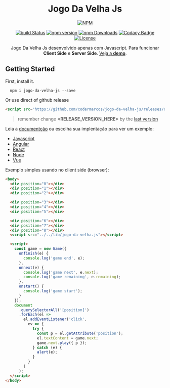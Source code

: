 <h1 align="center">Jogo Da Velha Js</h1>

<p align="center">
  <a class="badge-align" href="https://nodei.co/npm/jogo-da-velha-js/">
  <img src="https://nodei.co/npm/jogo-da-velha-js.png?downloads=true&downloadRank=true" alt="NPM"></a>
</p>

<p align="center">
  <a class="badge-align" href="https://travis-ci.org/codermarcos/jogo-da-velha-js"><img  src="https://travis-ci.org/codermarcos/jogo-da-velha-js.svg?branch=master" alt="build Status"/></a>

  <a class="badge-align" href="https://badge.fury.io/js/jogo-da-velha-js">
  <img src="https://badge.fury.io/js/jogo-da-velha-js.svg" alt="npm version"></a>
  
  <a class="badge-align" href="https://www.npmjs.com/package/jogo-da-velha-js">
  <img src="https://img.shields.io/npm/dm/jogo-da-velha-js.svg" alt="npm Downloads"></a>
  
  <a class="badge-align" href="https://www.codacy.com/app/codermarcos/jogo-da-velha-js?utm_source=github.com&amp;utm_medium=referral&amp;utm_content=codermarcos/jogo-da-velha-js&amp;utm_campaign=Badge_Grade">
  <img src="https://api.codacy.com/project/badge/Grade/ee8f87689ae749b1822499995ef8d1d2" alt="Codacy Badge"></a>

  <a class="badge-align" href="https://opensource.org/licenses/Apache-2.0">
  <img src="https://img.shields.io/badge/License-Apache%202.0-blue.svg" alt="License"></a>
</p>

<p align="center">
  Jogo Da Velha Js desenvolvido apenas com Javascript. Para funcionar <b>Client Side</b> e <b>Server Side</b>.
  <a href="https://codermarcos.github.io/jogo-da-velha-js/">Veja a <b>demo</b></a>.
</p>

## Getting Started

First, install it.

```shell
  npm i jogo-da-velha-js --save
```

Or use direct of github release

```html
<script src="https://github.com/codermarcos/jogo-da-velha-js/releases/download/<RELEASE_VERSION_HERE>/jogo-da-velha-js.js"></script>
```

> remember change **<RELEASE_VERSION_HERE>** by the [last version](https://github.com/codermarcos/jogo-da-velha-js/releases/latest)

Leia a [documentção](docs/#readme) ou escolha sua implentação para ver um exemplo:

* [Javascript](examples/javascript/#readme)
* [Angular](examples/angular#readme)
* [React](examples/react#readme)
* [Node](examples/node#readme)
* [Vue](examples/vue#readme)

Exemplo simples usando no client side (browser):

```html
<body>
  <div position="0"></div>
  <div position="1"></div>
  <div position="2"></div>

  <div position="3"></div>
  <div position="4"></div>
  <div position="5"></div>

  <div position="6"></div>
  <div position="7"></div>
  <div position="8"></div>
  <script src="../../lib/jogo-da-velha.js"></script>

  <script>
    const game = new Game({
      onfinish(e) {
        console.log('game end', e);
      },
      onnext(e) {
        console.log('game next', e.next);
        console.log('game remaining', e.remaining);
      },
      onstart() {
        console.log('game start');
      }
    });
    document
      .querySelectorAll('[position]')
      .forEach(el =>
        el.addEventListener('click',
          ev => {
            try {
              const p = el.getAttribute('position');
              el.textContent = game.next;
              game.next.play({ p });
            } catch (e) {
              alert(e);
            }
          }
        )
      );
  </script>
</body>
```
